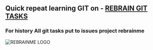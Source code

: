 ## Quick repeat learning GIT on - [REBRAIN GIT TASKS](https://rebrainme.com)

### For history All git tasks put to issues project rebrainme

![REBRAINME LOGO](https://rebrainme.com/img/opengraph/index.jpg)
